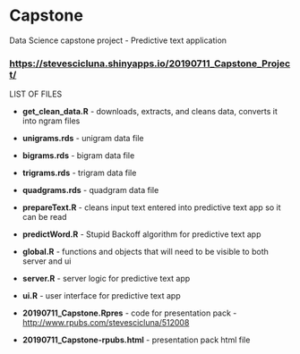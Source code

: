 # Capstone
Data Science capstone project - Predictive text application

### https://stevescicluna.shinyapps.io/20190711_Capstone_Project/

LIST OF FILES

- **get_clean_data.R** - downloads, extracts, and cleans data, converts it into ngram files

- **unigrams.rds** - unigram data file

- **bigrams.rds** - bigram data file

- **trigrams.rds** - trigram data file

- **quadgrams.rds** - quadgram data file

- **prepareText.R** - cleans input text entered into predictive text app so it can be read

- **predictWord.R** - Stupid Backoff algorithm for predictive text app

- **global.R** - functions and objects that will need to be visible to both server and ui

- **server.R** - server logic for predictive text app

- **ui.R** - user interface for predictive text app

- **20190711_Capstone.Rpres** - code for presentation pack - http://www.rpubs.com/stevescicluna/512008 

- **20190711_Capstone-rpubs.html** - presentation pack html file
